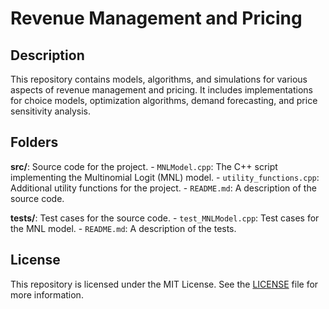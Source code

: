 # Revenue Management and Pricing

## Description
This repository contains models, algorithms, and simulations for various aspects of revenue management and pricing. It includes implementations for choice models, optimization algorithms, demand forecasting, and price sensitivity analysis. 

## Folders

**src/**: Source code for the project.
    - `MNLModel.cpp`: The C++ script implementing the Multinomial Logit (MNL) model.
    - `utility_functions.cpp`: Additional utility functions for the project.
    - `README.md`: A description of the source code.

**tests/**: Test cases for the source code.
    - `test_MNLModel.cpp`: Test cases for the MNL model.
    - `README.md`: A description of the tests.

## License

This repository is licensed under the MIT License. See the [LICENSE](./LICENSE) file for more information.
